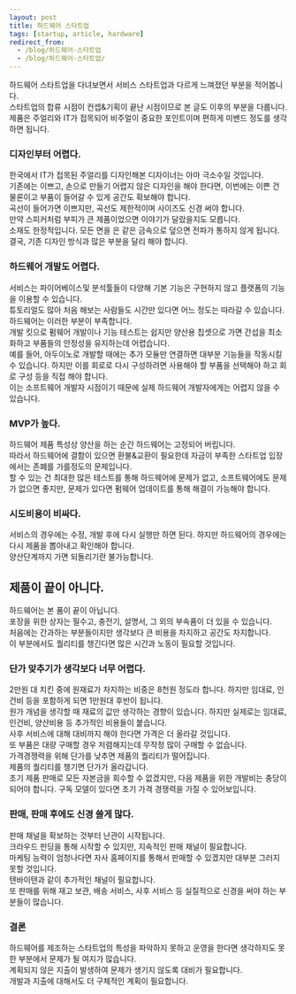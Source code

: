 ```yaml
---
layout: post
title: 하드웨어 스타트업
tags: [startup, article, hardware]
redirect_from:
  - /blog/하드웨어-스타트업
  - /blog/하드웨어-스타트업/
---
```

하드웨어 스타트업을 다녀보면서 서비스 스타트업과 다르게 느껴졌던 부분을 적어봅니다.  
스타트업의 합류 시점이 컨셉&기획이 끝난 시점이므로 본 글도 이후의 부분을 다룹니다.  
제품은 주얼리와 IT가 접목되어 비주얼이 중요한 포인트이며 편하게 미밴드 정도를 생각하면 됩니다.

### 디자인부터 어렵다.
한국에서 IT가 접목된 주얼리를 디자인해본 디자이너는 아마 극소수일 것입니다.  
기존에는 이쁘고, 손으로 만들기 어렵지 않은 디자인을 해야 한다면, 이번에는 이쁜 건 물론이고 부품이 들어갈 수 있게 공간도 확보해야 합니다.  
곡선이 들어가면 이쁘지만, 곡선도 제한적이며 사이즈도 신경 써야 합니다.  
만약 스피커처럼 부피가 큰 제품이었으면 이야기가 달랐을지도 모릅니다.  
소재도 한정적입니다. 모든 면을 은 같은 금속으로 덮으면 전파가 통하지 않게 됩니다.  
결국, 기존 디자인 방식과 많은 부분을 달리 해야 합니다.  


### 하드웨어 개발도 어렵다.
서비스는 파이어베이스및 분석툴들이 다양해 기본 기능은 구현하지 않고 플랫폼의 기능을 이용할 수 있습니다.  
튜토리얼도 많아 처음 해보는 사람들도 시간만 있다면 어느 정도는 따라갈 수 있습니다. 하드웨어는 이러한 부분이 부족합니다.  
개발 킷으로 펌웨어 개발이나 기능 테스트는 쉽지만 양산용 칩셋으로 가면 간섭을 최소화하고 부품들의 안정성을 유지하는데 어렵습니다.  
예를 들어, 아두이노로 개발할 때에는 추가 모듈만 연결하면 대부분 기능들을 작동시킬 수 있습니다. 하지만 이를 회로로 다시 구성하려면 사용해야 할 부품을 선택해야 하고 회로 구성 등을 직접 해야 합니다.  
이는 소프트웨어 개발자 시점이기 때문에 실제 하드웨어 개발자에게는 어렵지 않을 수 있습니다.  


### MVP가 높다.
하드웨어 제품 특성상 양산을 하는 순간 하드웨어는 고정되어 버립니다.  
따라서 하드웨어에 결함이 있으면 환불&교환이 필요한데 자금이 부족한 스타트업 입장에서는 존폐를 가를정도의 문제입니다.  
할 수 있는 건 최대한 많은 테스트를 통해 하드웨어에 문제가 없고, 소프트웨어에도 문제가 없으면 좋지만, 문제가 있다면 펌웨어 업데이트를 통해 해결이 가능해야 합니다.  


### 시도비용이 비싸다.
서비스의 경우에는 수정, 개발 후에 다시 실행만 하면 된다. 하지만 하드웨어의 경우에는 다시 제품을 뽑아내고 확인해야 합니다.  
양산단계까지 가면 되돌리기란 불가능합니다.  


##  제품이 끝이 아니다.
하드웨어는 본 품이 끝이 아닙니다.  
포장을 위한 상자는 필수고, 충전기, 설명서, 그 외의 부속품이 더 있을 수 있습니다.  
처음에는 간과하는 부분들이지만 생각보다 큰 비용을 차지하고 공간도 차지합니다.  
이 부분에서도 퀄리티를 챙긴다면 많은 시간과 노동이 필요할 것입니다.  


### 단가 맞추기가 생각보다 너무 어렵다.
2만원 대 치킨 중에 원재료가 차지하는 비중은 8천원 정도라 합니다. 하지만 임대료, 인건비 등을 포함하게 되면 1만원대 후반이 됩니다.  
원가 개념을 생각할 때 재료의 값만 생각하는 경향이 있습니다. 하지만 실제로는 임대료, 인건비, 양산비용 등 추가적인 비용들이 붙습니다.  
사후 서비스에 대해 대비까지 해야 한다면 가격은 더 올라갈 것입니다.  
또 부품은 대량 구매할 경우 저렴해지는데 무작정 많이 구매할 수 없습니다.  
가격경쟁력을 위해 단가를 낮추면 제품의 퀄리티가 떨어집니다.  
제품의 퀄리티를 챙기면 단가가 올라갑니다.  
초기 제품 판매로 모든 자본금을 회수할 수 없겠지만, 다음 제품을 위한 개발비는 충당이 되어야 합니다.
구독 모델이 있다면 초기 가격 경쟁력을 가질 수 있어보입니다.  


### 판매, 판매 후에도 신경 쓸게 많다.
판매 채널을 확보하는 것부터 난관이 시작됩니다.  
크라우드 펀딩을 통해 시작할 수 있지만, 지속적인 판매 채널이 필요합니다.  
마케팅 능력이 엄청나다면 자사 홈페이지를 통해서 판매할 수 있겠지만 대부분 그러지 못할 것입니다.  
텐바이텐과 같이 추가적인 채널이 필요합니다.  
또 판매를 위해 재고 보관, 배송 서비스, 사후 서비스 등 실질적으로 신경을 써야 하는 부분들이 많습니다.   


### 결론
하드웨어를 제조하는 스타트업의 특성을 파악하지 못하고 운영을 한다면 생각하지도 못한 부분에서 문제가 될 여지가 많습니다.  
계획되지 않은 지출이 발생하여 문제가 생기지 않도록 대비가 필요합니다.  
개발과 지출에 대해서도 더 구체적인 계획이 필요합니다.  

